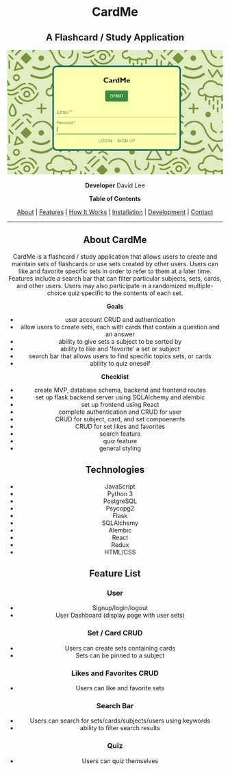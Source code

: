 <div align="center">

# CardMe
## A Flashcard / Study Application

<img src="readme/images/login-intro.PNG" alt="login">

**Developer**
David Lee

**Table of Contents**

[About](#about-cardme) | [Features](#features) | [How It Works](#how-it-works) | [Installation](#installation) | [Development](#development) | [Contact](#contact)

---

<div align="center">

## About CardMe

CardMe is a flashcard / study application that allows users to create and maintain sets of flashcards or use sets created by other users. Users can like and favorite specific sets in order to refer to them at a later time. Features include a search bar that can filter particular subjects, sets, cards, and other users. Users may also participate in a randomized multiple-choice quiz specific to the contents of each set.

**Goals**
* user account CRUD and authentication
* allow users to create sets, each with cards that contain a question and an answer
* ability to give sets a subject to be sorted by
* ability to like and 'favorite' a set or subject
* search bar that allows users to find specific topics sets, or cards
* ability to quiz oneself

**Checklist**
* create MVP, database schema, backend and frontend routes
* set up flask backend server using SQLAlchemy and alembic
* set up frontend using React
* complete authentication and CRUD for user
* CRUD for subject, card, and set compoenents
* CRUD for set likes and favorites
* search feature
* quiz feature
* general styling

## Technologies
- JavaScript
- Python 3
- PostgreSQL
- Psycopg2
- Flask
- SQLAlchemy
- Alembic
- React
- Redux
- HTML/CSS

## Feature List
### User
- Signup/login/logout
- User Dashboard (display page with user sets)

### Set / Card CRUD
- Users can create sets containing cards
- Sets can be pinned to a subject

### Likes and Favorites CRUD
- Users can like and favorite sets

### Search Bar
- Users can search for sets/cards/subjects/users using keywords
- ability to filter search results

### Quiz
- Users can quiz themselves
